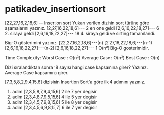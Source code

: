 # patikadev_insertionsort
[22,27,16,2,18,6] -- Insertion sort
Yukarı verilen dizinin sort türüne göre aşamalarını yazınız.
[2,27,16,22,18,6]--- 2 en one geldi
[2,6,16,22,18,27]--- 6 2. siraya geldi
[2,6,16,18,22,27]--- 18 4. siraya geldi ve sirting tamamlandi.

Big-O gösterimini yazınız.
[22,27,16,2,18,6]---(n) 
[2,27,16,22,18,6]---(n-1)
[2,6,16,18,22,27]---(n-2)
[2,6,16,18,22,27]--- 1
O(n²) Big-O gosterimidir. 

Time Complexity:
Worst Case : O(n²)
Average Case : O(n²)
Best Case : O(n)

Dizi sıralandıktan sonra 18 sayısı hangi case kapsamına girer? Yazınız.
Average Case kapsamına girer.

[7,3,5,8,2,9,4,15,6] dizisinin Insertion Sort'a göre ilk 4 adımını yazınız.
1. adim [2,3,5,8,7,9,4,15,6] 2 ile 7 yer degisir
2. adim [2,3,4,8,7,9,5,15,6] 4 ile 5 yer degisir
3. adim [2,3,4,5,7,9,8,15,6] 5 ile 8 yer degisir
4. adim [2,3,4,5,6,9,8,15,7] 6 ile 7 yer degisir
